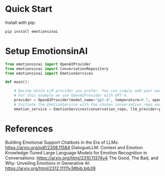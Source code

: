 # Quick Start

Install with pip:

```bash
pip install emotionsinai
```

# Setup EmotionsinAI

```python
from emotionsinai import OpenAIProvider
from emotionsinai import ConversationRepository
from emotionsinai import EmotionServices

def main():

    # Decide which LLM provider you prefer. You can simply add your own provider here by using a derivative of BaseLLM.
    # For this example we use OpenAIProvider with GPT-4.
    provider = OpenAIProvider(model_name="gpt-4", temperature=0.7, openai_key=OPENAI_API_KEY)
    # Initiate the EmotionService with the chosen conversation_repo and llm provider
    emotion_service = EmotionServices(conversation_repo, llm_provider=provider, resource_file_path="resources.json")

```

# References

Building Emotional Support Chatbots in the Era of LLMs: https://arxiv.org/pdf/2308.11584
DialogueLLM: Context and Emotion Knowledge-Tuned Large Language Models for Emotion Recognition in Conversations: https://arxiv.org/html/2310.11374v4
The Good, The Bad, and Why: Unveiling Emotions in Generative AI: https://arxiv.org/html/2312.11111v3#bib.bib39